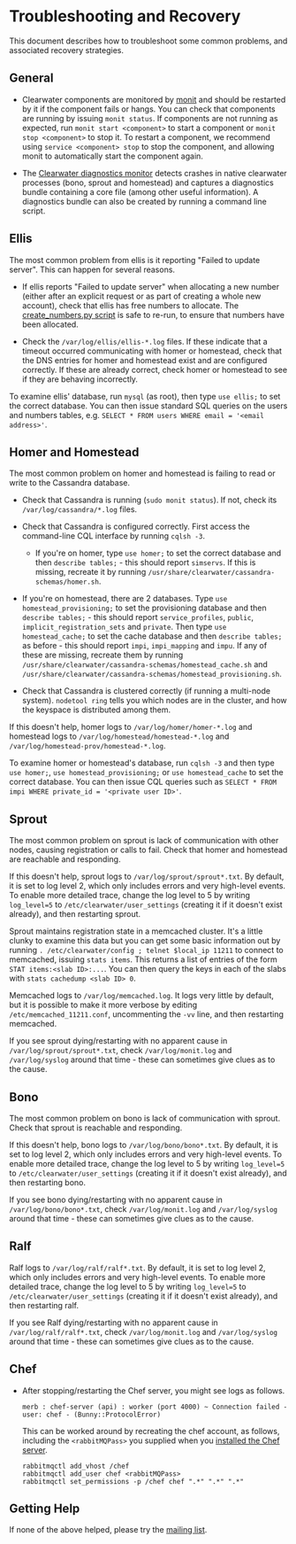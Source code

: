 # Troubleshooting and Recovery

This document describes how to troubleshoot some common problems, and associated recovery strategies.

## General

*   Clearwater components are monitored by [monit](http://mmonit.com/monit/) and should be restarted by it if the component fails or hangs.  You can check that components are running by issuing `monit status`.  If components are not running as expected, run `monit start <component>` to start a component or `monit stop <component>` to stop it. To restart a component, we recommend using `service <component> stop` to stop the component, and allowing monit to automatically start the component again. 

*  The [Clearwater diagnostics monitor](https://github.com/Metaswitch/clearwater-infrastructure/blob/master/clearwater-diags-monitor.md) detects crashes in native clearwater processes (bono, sprout and homestead) and captures a diagnostics bundle containing a core file (among other useful information).  A diagnostics bundle can also be created by running a command line script. 

## Ellis

The most common problem from ellis is it reporting "Failed to update server".  This can happen for several reasons.

*   If ellis reports "Failed to update server" when allocating a new number (either after an explicit request or as part of creating a whole new account), check that ellis has free numbers to allocate.  The [create_numbers.py script](Manual_Install/#ellis) is safe to re-run, to ensure that numbers have been allocated.

*   Check the `/var/log/ellis/ellis-*.log` files.  If these indicate that a timeout occurred communicating with homer or homestead, check that the DNS entries for homer and homestead exist and are configured correctly.  If these are already correct, check homer or homestead to see if they are behaving incorrectly.

To examine ellis' database, run `mysql` (as root), then type `use ellis;` to set the correct database.  You can then issue standard SQL queries on the users and numbers tables, e.g. `SELECT * FROM users WHERE email = '<email address>'`.

## Homer and Homestead

The most common problem on homer and homestead is failing to read or write to the Cassandra database.

*   Check that Cassandra is running (`sudo monit status`).  If not, check its `/var/log/cassandra/*.log` files.

*   Check that Cassandra is configured correctly.  First access the command-line CQL interface by running `cqlsh -3`.

    *   If you're on homer, type `use homer;` to set the correct database and then `describe tables;` - this should report `simservs`.  If this is missing, recreate it by running `/usr/share/clearwater/cassandra-schemas/homer.sh`.

   *    If you're on homestead, there are 2 databases.  Type `use homestead_provisioning;` to set the provisioning database and then `describe tables;` - this should report `service_profiles`, `public`, `implicit_registration_sets` and `private`.  Then type `use homestead_cache;` to set the cache database and then `describe tables;` as before - this should report `impi`, `impi_mapping` and `impu`.  If any of these are missing, recreate them by running `/usr/share/clearwater/cassandra-schemas/homestead_cache.sh` and `/usr/share/clearwater/cassandra-schemas/homestead_provisioning.sh`.

*   Check that Cassandra is clustered correctly (if running a multi-node system).  `nodetool ring` tells you which nodes are in the cluster, and how the keyspace is distributed among them.

If this doesn't help, homer logs to `/var/log/homer/homer-*.log` and homestead logs to `/var/log/homestead/homestead-*.log` and `/var/log/homestead-prov/homestead-*.log`.

To examine homer or homestead's database, run `cqlsh -3` and then type `use homer;`, `use homestead_provisioning;` or `use homestead_cache` to set the correct database.  You can then issue CQL queries such as `SELECT * FROM impi WHERE private_id = '<private user ID>'`.

## Sprout

The most common problem on sprout is lack of communication with other nodes, causing registration or calls to fail.  Check that homer and homestead are reachable and responding.

If this doesn't help, sprout logs to `/var/log/sprout/sprout*.txt`.  By default, it is set to log level 2, which only includes errors and very high-level events.  To enable more detailed trace, change the log level to 5 by writing `log_level=5` to `/etc/clearwater/user_settings` (creating it if it doesn't exist already), and then restarting sprout.

Sprout maintains registration state in a memcached cluster.  It's a little clunky to examine this data but you can get some basic information out by running `. /etc/clearwater/config ; telnet $local_ip 11211` to connect to memcached, issuing `stats items`.  This returns a list of entries of the form `STAT items:<slab ID>:...`.  You can then query the keys in each of the slabs with `stats cachedump <slab ID> 0`.

Memcached logs to `/var/log/memcached.log`. It logs very little by default, but it is possible to make it more verbose by editing `/etc/memcached_11211.conf`, uncommenting the `-vv` line, and then restarting memcached. 

If you see sprout dying/restarting with no apparent cause in `/var/log/sprout/sprout*.txt`, check `/var/log/monit.log` and `/var/log/syslog` around that time - these can sometimes give clues as to the cause. 

## Bono

The most common problem on bono is lack of communication with sprout.  Check that sprout is reachable and responding.

If this doesn't help, bono logs to `/var/log/bono/bono*.txt`.  By default, it is set to log level 2, which only includes errors and very high-level events.  To enable more detailed trace, change the log level to 5 by writing `log_level=5` to `/etc/clearwater/user_settings` (creating it if it doesn't exist already), and then restarting bono.

If you see bono dying/restarting with no apparent cause in `/var/log/bono/bono*.txt`, check `/var/log/monit.log` and `/var/log/syslog` around that time - these can sometimes give clues as to the cause. 

## Ralf

Ralf logs to `/var/log/ralf/ralf*.txt`.  By default, it is set to log level 2, which only includes errors and very high-level events.  To enable more detailed trace, change the log level to 5 by writing `log_level=5` to `/etc/clearwater/user_settings` (creating it if it doesn't exist already), and then restarting ralf.

If you see Ralf dying/restarting with no apparent cause in `/var/log/ralf/ralf*.txt`, check `/var/log/monit.log` and `/var/log/syslog` around that time - these can sometimes give clues as to the cause. 

## Chef

*   After stopping/restarting the Chef server, you might see logs as follows.

        merb : chef-server (api) : worker (port 4000) ~ Connection failed - user: chef - (Bunny::ProtocolError)

    This can be worked around by recreating the chef account, as follows, including the `<rabbitMQPass>` you supplied when you [installed the Chef server](Installing_a_Chef_server.md).

        rabbitmqctl add_vhost /chef
        rabbitmqctl add_user chef <rabbitMQPass>
        rabbitmqctl set_permissions -p /chef chef ".*" ".*" ".*"

## Getting Help

If none of the above helped, please try the [mailing list](http://lists.projectclearwater.org/listinfo/clearwater).
